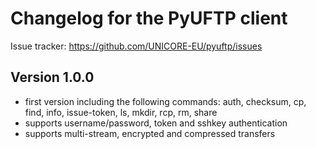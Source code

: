 Changelog for the PyUFTP client
===============================

Issue tracker: https://github.com/UNICORE-EU/pyuftp/issues

Version 1.0.0
-------------
 - first version including the following commands:
   auth, checksum, cp, find, info, issue-token, ls, mkdir, rcp, rm, share
 - supports username/password, token and sshkey authentication
 - supports multi-stream, encrypted and compressed transfers

